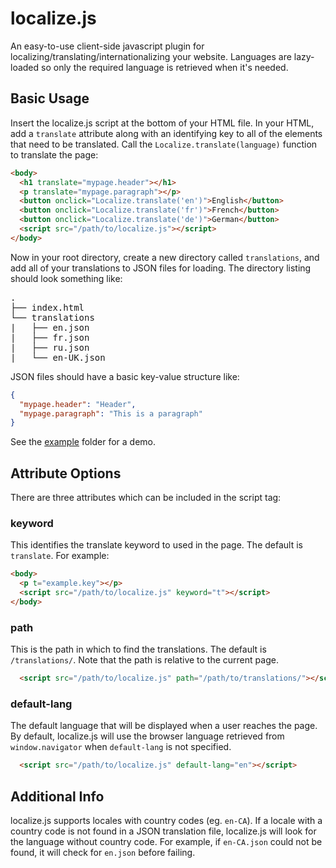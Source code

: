 # localize.js
An easy-to-use client-side javascript plugin for localizing/translating/internationalizing your website. Languages are lazy-loaded so only the required language is retrieved when it's needed.

## Basic Usage
Insert the localize.js script at the bottom of your HTML file. In your HTML, add a `translate` attribute along with an identifying key to all of the elements that need to be translated. Call the `Localize.translate(language)` function to translate the page:

```html
<body>
  <h1 translate="mypage.header"></h1>
  <p translate="mypage.paragraph"></p>
  <button onclick="Localize.translate('en')">English</button>
  <button onclick="Localize.translate('fr')">French</button>
  <button onclick="Localize.translate('de')">German</button>
  <script src="/path/to/localize.js"></script>
</body>
```
Now in your root directory, create a new directory called `translations`, and add all of your translations to JSON files for loading. The directory listing should look something like:
<pre>
.
├── index.html
└── translations
|   ├── en.json
|   ├── fr.json
|   ├── ru.json
|   └── en-UK.json
</pre>

JSON files should have a basic key-value structure like:
```json
{
  "mypage.header": "Header",
  "mypage.paragraph": "This is a paragraph"
}
```

See the [example](https://github.com/mtacchino/localize.js/tree/master/example) folder for a demo.

## Attribute Options
There are three attributes which can be included in the script tag:

### keyword

This identifies the translate keyword to used in the page. The default is `translate`. For example:

```html
<body>
  <p t="example.key"></p>
  <script src="/path/to/localize.js" keyword="t"></script>
</body>
```

### path

This is the path in which to find the translations. The default is `/translations/`. Note that the path is relative to the current page.

```html
  <script src="/path/to/localize.js" path="/path/to/translations/"></script>
```

### default-lang

The default language that will be displayed when a user reaches the page. By default, localize.js will use the browser language retrieved from `window.navigator` when `default-lang` is not specified.

```html
  <script src="/path/to/localize.js" default-lang="en"></script>
```

## Additional Info

localize.js supports locales with country codes (eg. `en-CA`). If a locale with a country code is not found in a JSON translation file, localize.js will look for the language without country code. For example, if `en-CA.json` could not be found, it will check for `en.json` before failing.
